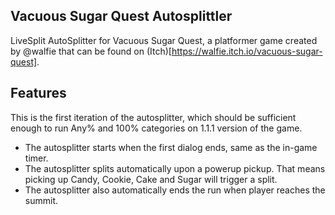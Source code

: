 ## Vacuous Sugar Quest Autosplittler
LiveSplit AutoSplitter for Vacuous Sugar Quest, a platformer game created by @walfie that can be found on (Itch)[https://walfie.itch.io/vacuous-sugar-quest].

## Features
This is the first iteration of the autosplitter, which should be sufficient enough to run Any% and 100% categories on 1.1.1 version of the game.
- The autosplitter starts when the first dialog ends, same as the in-game timer.
- The autosplitter splits automatically upon a powerup pickup. That means picking up Candy, Cookie, Cake and Sugar will trigger a split.
- The autosplitter also automatically ends the run when player reaches the summit.